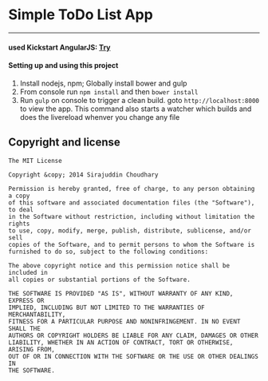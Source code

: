 # Simple ToDo List App
---
#### used Kickstart AngularJS: [Try](http://sirajc.github.io/angularjs-starter)

#### Setting up and using this project

1. Install nodejs, npm; Globally install bower and gulp
2. From console run `npm install` and then `bower install`
3. Run `gulp` on console to trigger a clean build. goto `http://localhost:8000` to view the app. This command also starts a watcher which builds and does the livereload whenver you change any file

## Copyright and license

	The MIT License

	Copyright &copy; 2014 Sirajuddin Choudhary

	Permission is hereby granted, free of charge, to any person obtaining a copy
	of this software and associated documentation files (the "Software"), to deal
	in the Software without restriction, including without limitation the rights
	to use, copy, modify, merge, publish, distribute, sublicense, and/or sell
	copies of the Software, and to permit persons to whom the Software is
	furnished to do so, subject to the following conditions:

	The above copyright notice and this permission notice shall be included in
	all copies or substantial portions of the Software.

	THE SOFTWARE IS PROVIDED "AS IS", WITHOUT WARRANTY OF ANY KIND, EXPRESS OR
	IMPLIED, INCLUDING BUT NOT LIMITED TO THE WARRANTIES OF MERCHANTABILITY,
	FITNESS FOR A PARTICULAR PURPOSE AND NONINFRINGEMENT. IN NO EVENT SHALL THE
	AUTHORS OR COPYRIGHT HOLDERS BE LIABLE FOR ANY CLAIM, DAMAGES OR OTHER
	LIABILITY, WHETHER IN AN ACTION OF CONTRACT, TORT OR OTHERWISE, ARISING FROM,
	OUT OF OR IN CONNECTION WITH THE SOFTWARE OR THE USE OR OTHER DEALINGS IN
	THE SOFTWARE.

